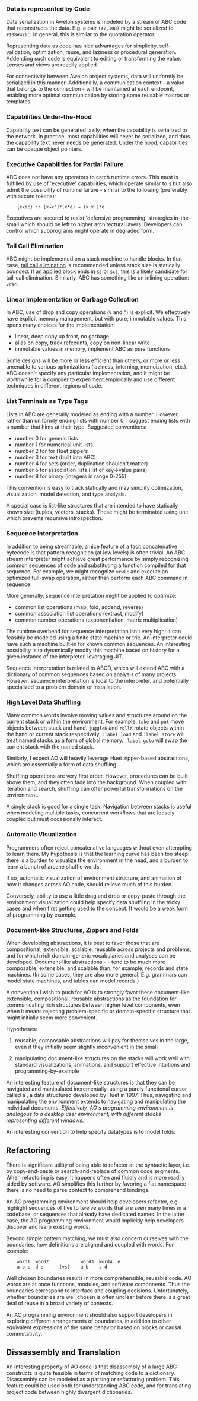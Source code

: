 


### Data is represented by Code

Data serialization in Awelon systems is modeled by a stream of ABC code that reconstructs the data. E.g. a pair `(42,108)` might be serialized to `#108#42lc`. In general, this is similar to the quotation operator. 

Representing data as code has nice advantages for simplicity, self-validation, optimization, reuse, and laziness or procedural generation. Addending such code is equivalent to editing or transforming the value. Lenses and views are readily applied. 

For connectivity between Awelon project systems, data will uniformly be serialized in this manner. Additionally, a communication context - a value that belongs to the connection - will be maintained at each endpoint, enabling more optimal communication by storing some reusable macros or templates. 

### Capabilities Under-the-Hood

Capability text can be generated lazily, when the capability is serialized to the network. In practice, most capabilities will never be serialized, and thus the capability text never needs be generated. Under the hood, capabilities can be opaque object pointers. 

### Executive Capabilities for Partial Failure

ABC does not have any operators to catch runtime errors. This must is fulfilled by use of 'executive' capabilities, which operate similar to `$` but also admit the possibility of runtime failure - similar to the following (preferably with secure tokens):

        {exec} :: [x→x']*(x*e) → (x+x')*e

Executives are secured to resist 'defensive programming' strategies in-the-small which should be left to higher architectural layers. Developers can control which subprograms might operate in degraded form. 

### Tail Call Elimination

ABC might be implemented on a stack machine to handle blocks. In that case, [tail call elimination](http://en.wikipedia.org/wiki/Tail_call) is recommended unless stack size is statically bounded. If an applied block ends in `$]` or `$c]`, this is a likely candidate for tail-call elimination. Similarly, ABC has something like an inlining operation: `vr$c`.

### Linear Implementation or Garbage Collection

In ABC, use of drop and copy operations (`%` and `^`) is explicit. We effectively have explicit memory management, but with pure, immutable values. This opens many choices for the implementation:

* linear, deep copy up front, no garbage
* alias on copy, track refcounts, copy on non-linear write
* immutable values in memory, implement ABC as pure functions

Some designs will be more or less efficient than others, or more or less amenable to various optimizations (laziness, interning, memoization, etc.). ABC doesn't specify any particular implementation, and it might be worthwhile for a compiler to experiment empirically and use different techniques in different regions of code. 

### List Terminals as Type Tags

Lists in ABC are generally modeled as ending with a number. However, rather than uniformly ending lists with number 0, I suggest ending lists with a number that hints at their type. Suggested conventions:

* number 0 for generic lists
* number 1 for numerical unit lists
* number 2 for for Huet zippers
* number 3 for text (built into ABC)
* number 4 for sets (order, duplication shouldn't matter)
* number 5 for association lists (list of key→value pairs)
* number 8 for binary (integers in range 0-255)

This convention is easy to track statically and may simplify optimization, visualization, model detection, and type analysis. 

A special case is list-like structures that are intended to have statically known size (tuples, vectors, stacks). These might be terminated using unit, which prevents recursive introspection.

### Sequence Interpretation

In addition to being streamable, a nice feature of a tacit concatenative bytecode is that pattern recognition (at low levels) is often trivial. An ABC stream interpreter might achieve great performance by simply recognizing common sequences of code and substituting a function compiled for that sequence. For example, we might recognize `vrwlc` and execute an optimized full-swap operation, rather than perform each ABC command in sequence. 

More generally, sequence interpretation might be applied to optimize:

* common list operations (map, fold, addend, reverse)
* common association list operations (extract, modify)
* common number operations (exponentiation, matrix multiplication)

The runtime overhead for sequence interpretation isn't very high; it can feasibly be modeled using a finite state machine or trie. An interpreter could have such a machine built-in for known common sequences. An interesting possibility is to dynamically modify this machine based on history for a given instance of the interpreter, leveraging JIT. 

Sequence interpretation is related to ABCD, which will extend ABC with a dictionary of common sequences based on analysis of many projects. However, sequence interpretation is local to the interpreter, and potentially specialized to a problem domain or installation.




### High Level Data Shuffling

Many common words involve moving values and structures around on the current stack or within the environment. For example, `take` and `put` move objects between stack and hand. `juggleK` and `rollK` rotate objects within the hand or current stack respectively. `:label load` and `:label store` will treat named stacks as a form of global memory. `:label goto` will swap the current stack with the named stack.

Similarly, I expect AO will heavily leverage Huet zipper-based abstractions, which are essentially a form of data shuffling.

Shuffling operations are very first order. However, procedures can be built above them, and they often fade into the background. When coupled with iteration and search, shuffling can offer powerful transformations on the environment.

A single stack is good for a single task. Navigation between stacks is useful when modeling multiple tasks, concurrent workflows that are loosely coupled but must occasionally interact.

### Automatic Visualization

Programmers often reject concatenative languages without even attempting to learn them. My hypothesis is that the learning curve has been too steep: there is a burden to visualize the environment in the head, and a burden to learn a bunch of arcane shuffle words. 

If so, automatic visualization of environment structure, and animation of how it changes across AO code, should relieve much of this burden. 

Conversely, ability to use a little drag and drop or copy-paste through the environment visualization could help specify data shuffling in the tricky cases and when first getting used to the concept. It would be a weak form of programming by example.

### Document-like Structures, Zippers and Folds

When developing abstractions, it is best to favor those that are compositional, extensible, scalable, reusable across projects and problems, and for which rich domain-generic vocabularies and analyses can be developed. Document-like abstractions -  - tend to be much more composable, extensible, and scalable than, for example, records and state machines. (In some cases, they are also more general. E.g. grammars can model state machines, and tables can model records.)

A convention I wish to push for AO is to strongly favor these document-like extensible, compositional, reusable abstractions as the foundation for communicating rich structures between higher level components, even when it means rejecting problem-specific or domain-specific structure that might initially seem more convenient. 

Hypotheses:

1. reusable, composable abstractions will pay for themselves in the large, even if they initially seem slightly inconvenient in the small

2. manipulating document-like structures on the stacks will work well with standard visualizations, animations, and support effective intuitions and programming-by-example

An interesting feature of document-like structures is that they can be navigated and manipulated incrementally, using a purely functional cursor called a , a data structured developed by Huet in 1997. Thus, navigating and manipulating the environment extends to navigating and manipulating the individual documents. *Effectively, AO's programming environment is analogous to a desktop user environment, with different stacks representing different windows.* 

An interesting convention to help specify datatypes is to model folds: 


## Refactoring

There is significant utility of being able to refactor at the syntactic layer, i.e. by copy-and-paste or search-and-replace of common code segments. When refactoring is easy, it happens often and fluidly and is more readily aided by software. AO simplifies this further by favoring a flat namespace - there is no need to parse context to comprehend bindings.

An AO programming environment should help developers refactor, e.g. highlight sequences of five to twelve words that are seen many times in a codebase, or sequences that already have dedicated names. In the latter case, the AO programming environment would implicitly help developers discover and learn existing words. 

Beyond simple pattern matching, we must also concern ourselves with the boundaries, how definitions are aligned and coupled with words. For example:

        word1  word2            word3  word4  e
        a b c  d e      (vs)    a b    c d 

Well chosen boundaries results in more comprehensible, reusable code. AO words are at once functions, modules, and software components. Thus the boundaries correspond to interface and coupling decisions. Unfortunately, whether boundaries are well chosen is often unclear before there is a great deal of reuse in a broad variety of contexts. 

An AO programming environment should also support developers in exploring different arrangements of boundaries, in addition to other equivalent expressions of the same behavior based on blocks or causal commutativity.

## Dissassembly and Translation

An interesting property of AO code is that disassembly of a large ABC constructs is quite feasible in terms of matching code to a dictionary. Disassembly can be modeled as a parsing or refactoring problem. This feature could be used both for understanding ABC code, and for translating project code between highly divergent dictionaries.


